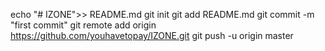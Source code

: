 echo "# IZONE">> README.md 
git init 
git add README.md 
git commit -m "first commit" 
git remote add origin https://github.com/youhavetopay/IZONE.git
 git push -u origin master
